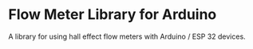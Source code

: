 # Flow Meter Library for Arduino

A library for using hall effect flow meters with Arduino / ESP 32 devices.